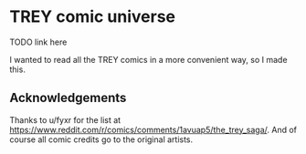 # TREY comic universe

TODO link here

I wanted to read all the TREY comics in a more convenient way, so I made this.

## Acknowledgements

Thanks to u/fyxr for the list at <https://www.reddit.com/r/comics/comments/1avuap5/the_trey_saga/>. And of course all comic credits go to the original artists.

